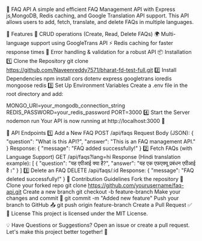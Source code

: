 📖 FAQ API
A simple and efficient FAQ Management API with Express js,MongoDB, Redis caching, and Google Translation API support. This API allows users to add, fetch, translate, and delete FAQs in multiple languages.

🚀 Features
📌 CRUD operations (Create, Read, Delete FAQs)
🌍 Multi-language support using GoogleTrans API
⚡ Redis caching for faster response times
🔐 Error handling & validation for a robust API
📦 Installation
1️⃣ Clone the Repository
git clone https://github.com/Naveenreddy7571/bharat-fd-test-full.git
2️⃣ Install Dependencies
npm install cors dotenv express googletrans ioredis mongoose redis
3️⃣ Set Up Environment Variables
Create a .env file in the root directory and add:

MONGO_URI=your_mongodb_connection_string
REDIS_PASSWORD=your_redis_password
PORT=3000
4️⃣ Start the Server
nodemon run
Your API is now running at http://localhost:3000 🎉

📌 API Endpoints
1️⃣ Add a New FAQ
POST /api/faqs
Request Body (JSON):
{
  "question": "What is this API?",
  "answer": "This is an FAQ management API."
}
Response:
{
  "message": "FAQ added successfully!"
}
2️⃣ Fetch FAQs (with Language Support)
GET /api/faqs?lang=hi
Response (Hindi translation example):
[
  {
    "question": "यह एपीआई क्या है?",
    "answer": "यह एक एफएक्यू प्रबंधन एपीआई है।"
  }
]
3️⃣ Delete an FAQ
DELETE /api/faqs/:id
Response:
{
  "message": "FAQ deleted successfully!"
}
🎯 Contribution Guidelines
Fork the repository 🍴
Clone your forked repo
git clone https://github.com/yourusername/faq-api.git
Create a new branch
git checkout -b feature-branch
Make your changes and commit 🚀
git commit -m "Added new feature"
Push your branch to GitHub 📤
git push origin feature-branch
Create a Pull Request ✅
📜 License
This project is licensed under the MIT License.

💡 Have Questions or Suggestions?
Open an issue or create a pull request. Let's make this project better together! 🚀
